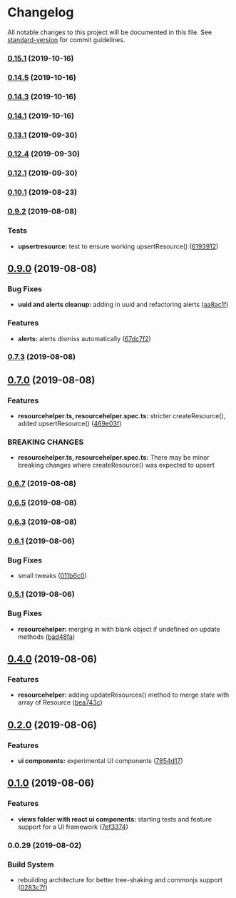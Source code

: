 # Changelog

All notable changes to this project will be documented in this file. See [standard-version](https://github.com/conventional-changelog/standard-version) for commit guidelines.

### [0.15.1](https://github.com/Unicorn/horseshoes/compare/v0.14.4...v0.15.1) (2019-10-16)

### [0.14.5](https://github.com/Unicorn/horseshoes/compare/v0.14.1...v0.14.5) (2019-10-16)

### [0.14.3](https://github.com/Unicorn/horseshoes/compare/v0.14.1...v0.14.3) (2019-10-16)

### [0.14.1](https://github.com/Unicorn/horseshoes/compare/v0.13.1...v0.14.1) (2019-10-16)

### [0.13.1](https://github.com/Unicorn/horseshoes/compare/v0.12.4...v0.13.1) (2019-09-30)

### [0.12.4](https://github.com/Unicorn/horseshoes/compare/v0.12.1...v0.12.4) (2019-09-30)

### [0.12.1](https://github.com/Unicorn/horseshoes/compare/v0.10.1...v0.12.1) (2019-09-30)

### [0.10.1](https://github.com/Unicorn/horseshoes/compare/v0.9.2...v0.10.1) (2019-08-23)



### [0.9.2](https://github.com/Unicorn/horseshoes/compare/v0.9.0...v0.9.2) (2019-08-08)


### Tests

* **upsertresource:** test to ensure working upsertResource() ([6193912](https://github.com/Unicorn/horseshoes/commit/6193912))



## [0.9.0](https://github.com/Unicorn/horseshoes/compare/v0.7.2...v0.9.0) (2019-08-08)


### Bug Fixes

* **uuid and alerts cleanup:** adding in uuid and refactoring alerts ([aa8ac1f](https://github.com/Unicorn/horseshoes/commit/aa8ac1f))


### Features

* **alerts:** alerts dismiss automatically ([67dc7f2](https://github.com/Unicorn/horseshoes/commit/67dc7f2))



### [0.7.3](https://github.com/Unicorn/horseshoes/compare/v0.7.0...v0.7.3) (2019-08-08)



## [0.7.0](https://github.com/Unicorn/horseshoes/compare/v0.6.6...v0.7.0) (2019-08-08)


### Features

* **resourcehelper.ts, resourcehelper.spec.ts:** stricter createResource(), added upsertResource() ([469e03f](https://github.com/Unicorn/horseshoes/commit/469e03f))


### BREAKING CHANGES

* **resourcehelper.ts, resourcehelper.spec.ts:** There may be minor breaking changes where createResource() was expected to upsert



### [0.6.7](https://github.com/Unicorn/horseshoes/compare/v0.6.4...v0.6.7) (2019-08-08)



### [0.6.5](https://github.com/Unicorn/horseshoes/compare/v0.6.3...v0.6.5) (2019-08-08)



### [0.6.3](https://github.com/Unicorn/horseshoes/compare/v0.6.1...v0.6.3) (2019-08-08)



### [0.6.1](https://github.com/Unicorn/horseshoes/compare/v0.5.1...v0.6.1) (2019-08-06)


### Bug Fixes

* small tweaks ([011b6c0](https://github.com/Unicorn/horseshoes/commit/011b6c0))



### [0.5.1](https://github.com/Unicorn/horseshoes/compare/v0.4.0...v0.5.1) (2019-08-06)


### Bug Fixes

* **resourcehelper:** merging in with blank object if undefined on update methods ([bad48fa](https://github.com/Unicorn/horseshoes/commit/bad48fa))



## [0.4.0](https://github.com/Unicorn/horseshoes/compare/v0.2.0...v0.4.0) (2019-08-06)


### Features

* **resourcehelper:** adding updateResources() method to merge state with array of Resource ([bea743c](https://github.com/Unicorn/horseshoes/commit/bea743c))



## [0.2.0](https://github.com/Unicorn/horseshoes/compare/v0.1.0...v0.2.0) (2019-08-06)


### Features

* **ui components:** experimental UI components ([7854d17](https://github.com/Unicorn/horseshoes/commit/7854d17))



## [0.1.0](https://github.com/Unicorn/horseshoes/compare/v0.0.29...v0.1.0) (2019-08-06)


### Features

* **views folder with react ui components:** starting tests and feature support for a UI framework ([7ef3374](https://github.com/Unicorn/horseshoes/commit/7ef3374))



### 0.0.29 (2019-08-02)


### Build System

* rebuilding architecture for better tree-shaking and commonjs support ([0283c7f](https://github.com/Unicorn/horseshoes/commit/0283c7f))
